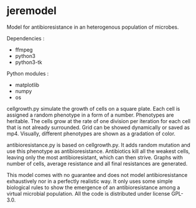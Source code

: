 # jeremodel
Model for antibioresistance in an heterogenous population of microbes.

Dependencies :
- ffmpeg
- python3
- python3-tk

Python modules :
- matplotlib
- numpy
- os


cellgrowth.py simulate the growth of cells on a square plate. Each cell is assigned a random phenotype in a form of a number. Phenotypes are heritable. The cells grow at the rate of one division per iteration for each cell that is not already surrounded. Grid can be showed dynamically or saved as mp4. Visually, different phenotypes are shown as a gradation of color.

antibioresistance.py is based on cellgrowth.py. It adds random mutation and use this phenotype as antibioresistance. Antibiotics kill all the weakest cells, leaving only the most antibioresistant, which can then strive. Graphs with number of cells, average resistance and all final resistances are generated.

This model comes with no guarantee and does not model antibioresistance exhaustively nor in a perfectly realistic way. It only uses some simple biological rules to show the emergence of an antibioresistance among a virtual microbial population.
All the code is distributed under license GPL-3.0.